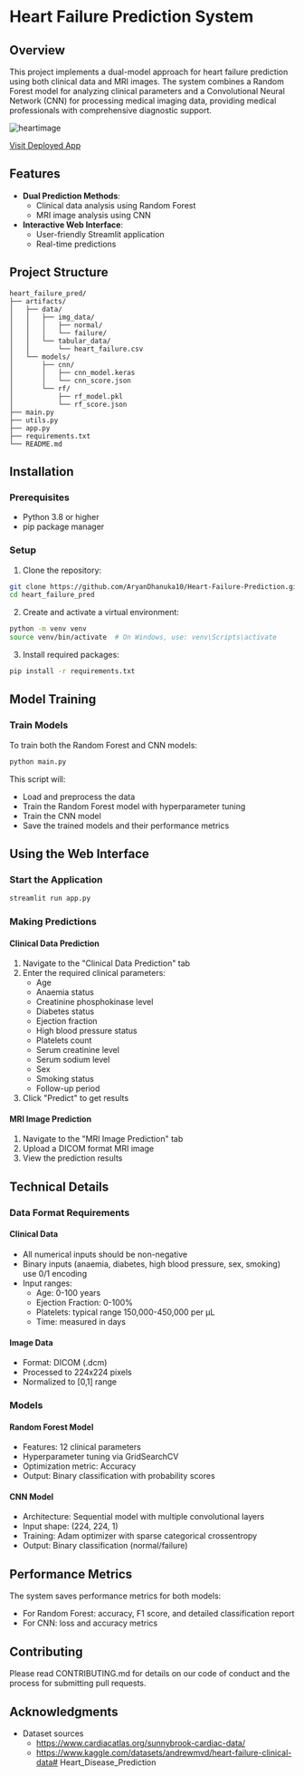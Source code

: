 # Heart Failure Prediction System

## Overview
This project implements a dual-model approach for heart failure prediction using both clinical data and MRI images. The system combines a Random Forest model for analyzing clinical parameters and a Convolutional Neural Network (CNN) for processing medical imaging data, providing medical professionals with comprehensive diagnostic support.

![heartimage](https://www.gettyimages.com/photos/heart-failure)

[Visit Deployed App](http://localhost:8502/)

## Features
- **Dual Prediction Methods**:
  - Clinical data analysis using Random Forest
  - MRI image analysis using CNN
- **Interactive Web Interface**:
  - User-friendly Streamlit application
  - Real-time predictions

## Project Structure
```
heart_failure_pred/
├── artifacts/
│   ├── data/
│   │   ├── img_data/
│   │   │   ├── normal/
│   │   │   └── failure/
│   │   └── tabular_data/
│   │       └── heart_failure.csv
│   └── models/
│       ├── cnn/
│       │   ├── cnn_model.keras
│       │   └── cnn_score.json
│       └── rf/
│           ├── rf_model.pkl
│           └── rf_score.json
├── main.py
├── utils.py
├── app.py
├── requirements.txt
└── README.md
```

## Installation

### Prerequisites
- Python 3.8 or higher
- pip package manager

### Setup
1. Clone the repository:
```bash
git clone https://github.com/AryanDhanuka10/Heart-Failure-Prediction.git
cd heart_failure_pred
```

2. Create and activate a virtual environment:
```bash
python -m venv venv
source venv/bin/activate  # On Windows, use: venv\Scripts\activate
```

3. Install required packages:
```bash
pip install -r requirements.txt
```

## Model Training

### Train Models
To train both the Random Forest and CNN models:
```bash
python main.py
```

This script will:
- Load and preprocess the data
- Train the Random Forest model with hyperparameter tuning
- Train the CNN model
- Save the trained models and their performance metrics

## Using the Web Interface

### Start the Application
```bash
streamlit run app.py
```

### Making Predictions

#### Clinical Data Prediction
1. Navigate to the "Clinical Data Prediction" tab
2. Enter the required clinical parameters:
   - Age
   - Anaemia status
   - Creatinine phosphokinase level
   - Diabetes status
   - Ejection fraction
   - High blood pressure status
   - Platelets count
   - Serum creatinine level
   - Serum sodium level
   - Sex
   - Smoking status
   - Follow-up period
3. Click "Predict" to get results

#### MRI Image Prediction
1. Navigate to the "MRI Image Prediction" tab
2. Upload a DICOM format MRI image
3. View the prediction results

## Technical Details

### Data Format Requirements

#### Clinical Data
- All numerical inputs should be non-negative
- Binary inputs (anaemia, diabetes, high blood pressure, sex, smoking) use 0/1 encoding
- Input ranges:
  - Age: 0-100 years
  - Ejection Fraction: 0-100%
  - Platelets: typical range 150,000-450,000 per μL
  - Time: measured in days

#### Image Data
- Format: DICOM (.dcm)
- Processed to 224x224 pixels
- Normalized to [0,1] range

### Models

#### Random Forest Model
- Features: 12 clinical parameters
- Hyperparameter tuning via GridSearchCV
- Optimization metric: Accuracy
- Output: Binary classification with probability scores

#### CNN Model
- Architecture: Sequential model with multiple convolutional layers
- Input shape: (224, 224, 1)
- Training: Adam optimizer with sparse categorical crossentropy
- Output: Binary classification (normal/failure)

## Performance Metrics
The system saves performance metrics for both models:
- For Random Forest: accuracy, F1 score, and detailed classification report
- For CNN: loss and accuracy metrics

## Contributing
Please read CONTRIBUTING.md for details on our code of conduct and the process for submitting pull requests.

## Acknowledgments
- Dataset sources
   - https://www.cardiacatlas.org/sunnybrook-cardiac-data/
   - https://www.kaggle.com/datasets/andrewmvd/heart-failure-clinical-data# Heart_Disease_Prediction
